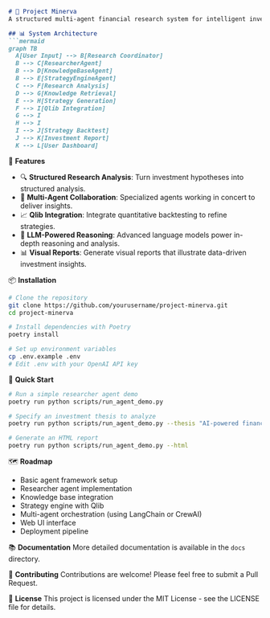 ```markdown
# 🌟 Project Minerva
A structured multi-agent financial research system for intelligent investment analysis.

## 📊 System Architecture
```mermaid
graph TB
  A[User Input] --> B[Research Coordinator]
  B --> C[ResearcherAgent]
  B --> D[KnowledgeBaseAgent]
  B --> E[StrategyEngineAgent]
  C --> F[Research Analysis]
  D --> G[Knowledge Retrieval]
  E --> H[Strategy Generation]
  F --> I[Qlib Integration]
  G --> I
  H --> I
  I --> J[Strategy Backtest]
  J --> K[Investment Report]
  K --> L[User Dashboard]
```

🚀 **Features**

* 🔍 **Structured Research Analysis**: Turn investment hypotheses into structured analysis.
* 🤖 **Multi-Agent Collaboration**: Specialized agents working in concert to deliver insights.
* 📈 **Qlib Integration**: Integrate quantitative backtesting to refine strategies.
* 🧠 **LLM-Powered Reasoning**: Advanced language models power in-depth reasoning and analysis.
* 📊 **Visual Reports**: Generate visual reports that illustrate data-driven investment insights.

📦 **Installation**

```bash
# Clone the repository
git clone https://github.com/yourusername/project-minerva.git
cd project-minerva

# Install dependencies with Poetry
poetry install

# Set up environment variables
cp .env.example .env
# Edit .env with your OpenAI API key
```

🔧 **Quick Start**

```bash
# Run a simple researcher agent demo
poetry run python scripts/run_agent_demo.py

# Specify an investment thesis to analyze
poetry run python scripts/run_agent_demo.py --thesis "AI-powered financial agents with AlphaSense have demonstrated strong growth with ARR increasing from $150M to $420M over two years, positioning themselves as essential tools for financial research."

# Generate an HTML report
poetry run python scripts/run_agent_demo.py --html
```

🗺️ **Roadmap**

* Basic agent framework setup
* Researcher agent implementation
* Knowledge base integration
* Strategy engine with Qlib
* Multi-agent orchestration (using LangChain or CrewAI)
* Web UI interface
* Deployment pipeline

📚 **Documentation**
More detailed documentation is available in the `docs` directory.

🤝 **Contributing**
Contributions are welcome! Please feel free to submit a Pull Request.

📜 **License**
This project is licensed under the MIT License - see the LICENSE file for details.
```

